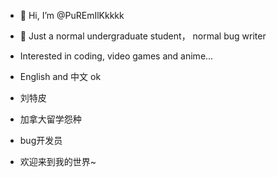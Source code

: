 - 👋 Hi, I’m @PuREmIlKkkkk
- 👀 Just a normal undergraduate student， normal bug writer
- Interested in coding, video games and anime...
- English and 中文 ok

- 刘特皮
- 加拿大留学怨种
- bug开发员

- 欢迎来到我的世界~

<!---
PuREmIlKkkkk/PuREmIlKkkkk is a ✨ special ✨ repository because its `README.md` (this file) appears on your GitHub profile.
You can click the Preview link to take a look at your changes.
--->
